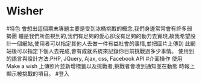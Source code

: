 # Wisher
#特色
會想出這個期末專題主要是受到冰桶挑戰的概念,我們身邊常常會有許多弱勢團 體是我們所忽視到的,我們有足夠的愛心卻沒有足夠的動力去實現,故我希望設 計一個網站,使用者可以指定其他人去做一件有益社會的事情,並把圖片上傳到 此網站後可以指定下個人去完成,會有成就系統來記錄你目前挑戰過多少事情。 使用到的語言與設計方法:PHP, JQuery, Ajax, css, Facebook API
#介面操作
使用 Make a wish 上傳照片並新增標籤以及挑戰者,挑戰者會收到通知並在動態
時報上顯示被挑戰的項目。
#登入

